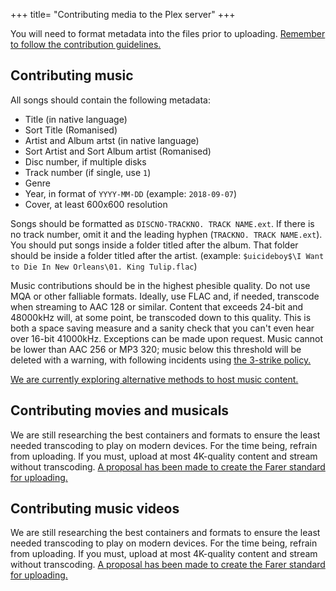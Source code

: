 +++
title= "Contributing media to the Plex server"
+++

You will need to format metadata into the files prior to uploading. [Remember to follow the contribution guidelines.](@/farer-and-you/contribution_policy.md)

## Contributing music
All songs should contain the following metadata:
- Title (in native language)
- Sort Title (Romanised)
- Artist and Album artst (in native language)
- Sort Artist and Sort Album artist (Romanised)
- Disc number, if multiple disks
- Track number (if single, use `1`)
- Genre
- Year, in format of `YYYY-MM-DD` (example: `2018-09-07`)
- Cover, at least 600x600 resolution

Songs should be formatted as `DISCNO-TRACKNO. TRACK NAME.ext`. If there is no track number, omit it and the leading hyphen (`TRACKNO. TRACK NAME.ext`). You should put songs inside a folder titled after the album. That folder should be inside a folder titled after the artist. (example: `$uicideboy$\I Want to Die In New Orleans\01. King Tulip.flac`)

Music contributions should be in the highest phesible quality. Do not use MQA or other falliable formats. Ideally, use FLAC and, if needed, transcode when streaming to AAC 128 or similar. Content that exceeds 24-bit and 48000kHz will, at some point, be transcoded down to this quality. This is both a space saving measure and a sanity check that you can't even hear over 16-bit 41000kHz. Exceptions can be made upon request. Music cannot be lower than AAC 256 or MP3 320; music below this threshold will be deleted with a warning, with following incidents using [the 3-strike policy.](@/farer-and-you/contribution_policy.md)

[We are currently exploring alternative methods to host music content.](https://github.com/farer-group/wiki/issues/3)

## Contributing movies and musicals
We are still researching the best containers and formats to ensure the least needed transcoding to play on modern devices. For the time being, refrain from uploading. If you must, upload at most 4K-quality content and stream without transcoding. [A proposal has been made to create the Farer standard for uploading.](https://github.com/farer-group/wiki/issues/8)

## Contributing music videos
We are still researching the best containers and formats to ensure the least needed transcoding to play on modern devices. For the time being, refrain from uploading. If you must, upload at most 4K-quality content and stream without transcoding. [A proposal has been made to create the Farer standard for uploading.](https://github.com/farer-group/wiki/issues/8)